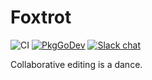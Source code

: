 # Foxtrot

![CI](https://github.com/foxygoat/foxtrot/workflows/ci/badge.svg?branch=master)
[![PkgGoDev](https://pkg.go.dev/badge/mod/foxygo.at/foxtrot)](https://pkg.go.dev/mod/foxygo.at/foxtrot)
[![Slack chat](https://img.shields.io/badge/slack-gophers-795679?logo=slack)](https://gophers.slack.com/messages/foxygoat)

Collaborative editing is a dance.
